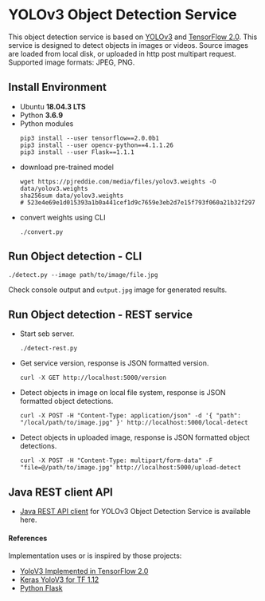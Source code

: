 # YOLOv3 Object Detection Service
This object detection service is based on [YOLOv3](https://pjreddie.com/darknet/yolo/) 
and [TensorFlow 2.0](https://www.tensorflow.org/guide/effective_tf2).
This service is designed to detect objects in images or videos. 
Source images are loaded from local disk, or uploaded in http post multipart request.
Supported image formats: JPEG, PNG.

## Install Environment
* Ubuntu __18.04.3 LTS__
* Python __3.6.9__
* Python modules
  ```
  pip3 install --user tensorflow==2.0.0b1
  pip3 install --user opencv-python==4.1.1.26
  pip3 install --user Flask==1.1.1
  ``` 
* download pre-trained model
  ```
  wget https://pjreddie.com/media/files/yolov3.weights -O data/yolov3.weights
  sha256sum data/yolov3.weights
  # 523e4e69e1d015393a1b0a441cef1d9c7659e3eb2d7e15f793f060a21b32f297
  ```
* convert weights using CLI
  ```
  ./convert.py
  ```  

## Run Object detection - CLI  
```
./detect.py --image path/to/image/file.jpg
```
Check console output and ``output.jpg`` image for generated results.

## Run Object detection - REST service
* Start seb server. 
  ```
  ./detect-rest.py 
  ```
* Get service version, response is JSON formatted version.  
  ```
  curl -X GET http://localhost:5000/version
  ```
* Detect objects in image on local file system, response is JSON formatted object detections.  
  ```
  curl -X POST -H "Content-Type: application/json" -d '{ "path": "/local/path/to/image.jpg" }' http://localhost:5000/local-detect
  ```
* Detect objects in uploaded image, response is JSON formatted object detections.   
  ```
  curl -X POST -H "Content-Type: multipart/form-data" -F "file=@/path/to/image.jpg" http://localhost:5000/upload-detect
  ```

## Java REST client API
* [Java REST API client](../od-yolov3-tf2-java) for YOLOv3 Object Detection Service is available here.

#### References
Implementation uses or is inspired by those projects:
* [YoloV3 Implemented in TensorFlow 2.0](https://github.com/zzh8829/yolov3-tf2)
* [Keras YoloV3 for TF 1.12](https://github.com/qqwweee/keras-yolo3)
* [Python Flask](https://flask.palletsprojects.com/en/1.1.x/)
  